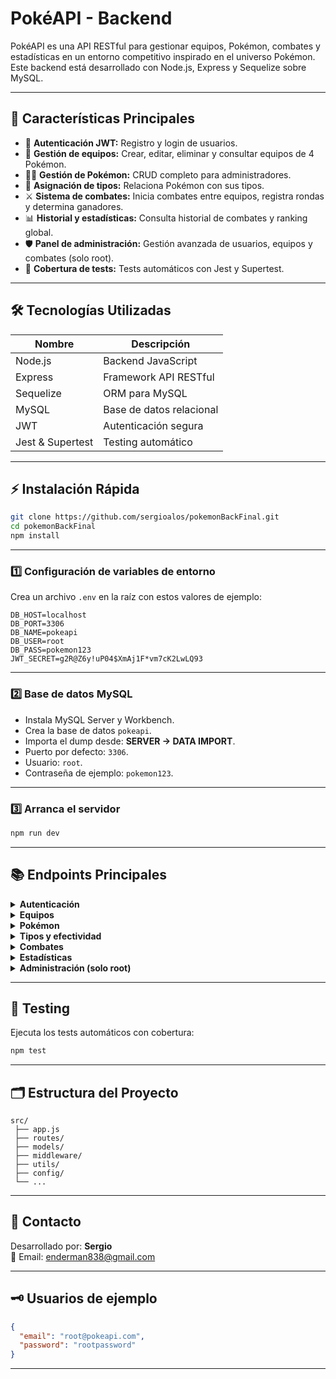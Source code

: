 # PokéAPI - Backend

PokéAPI es una API RESTful para gestionar equipos, Pokémon, combates y estadísticas en un entorno competitivo inspirado en el universo Pokémon. Este backend está desarrollado con Node.js, Express y Sequelize sobre MySQL.

---

## 🚀 Características Principales

- 🔐 **Autenticación JWT:** Registro y login de usuarios.
- 👥 **Gestión de equipos:** Crear, editar, eliminar y consultar equipos de 4 Pokémon.
- 🐱‍👓 **Gestión de Pokémon:** CRUD completo para administradores.
- 🌈 **Asignación de tipos:** Relaciona Pokémon con sus tipos.
- ⚔️ **Sistema de combates:** Inicia combates entre equipos, registra rondas y determina ganadores.
- 📊 **Historial y estadísticas:** Consulta historial de combates y ranking global.
- 🛡️ **Panel de administración:** Gestión avanzada de usuarios, equipos y combates (solo root).
- 🧪 **Cobertura de tests:** Tests automáticos con Jest y Supertest.

---

## 🛠️ Tecnologías Utilizadas

| Nombre         | Descripción                |
| -------------- | ------------------------- |
| Node.js        | Backend JavaScript        |
| Express        | Framework API RESTful     |
| Sequelize      | ORM para MySQL            |
| MySQL          | Base de datos relacional  |
| JWT            | Autenticación segura      |
| Jest & Supertest | Testing automático      |

---

## ⚡ Instalación Rápida

```bash
git clone https://github.com/sergioalos/pokemonBackFinal.git
cd pokemonBackFinal
npm install
```

---

### 1️⃣ Configuración de variables de entorno

Crea un archivo `.env` en la raíz con estos valores de ejemplo:

```properties
DB_HOST=localhost
DB_PORT=3306
DB_NAME=pokeapi
DB_USER=root
DB_PASS=pokemon123
JWT_SECRET=g2R@Z6y!uP04$XmAj1F*vm7cK2LwLQ93
```

---

### 2️⃣ Base de datos MySQL

- Instala MySQL Server y Workbench.
- Crea la base de datos `pokeapi`.
- Importa el dump desde: **SERVER → DATA IMPORT**.
- Puerto por defecto: `3306`.
- Usuario: `root`.
- Contraseña de ejemplo: `pokemon123`.

---

### 3️⃣ Arranca el servidor

```bash
npm run dev
```

---

## 📚 Endpoints Principales

<details>
  <summary><b>Autenticación</b></summary>

  - `POST /auth/register` — Registro de usuario
  - `POST /auth/login` — Login y obtención de token JWT
</details>

<details>
  <summary><b>Equipos</b></summary>

  - `POST /teams` — Crear equipo
  - `GET /teams/my` — Ver equipos propios
  - `PUT /teams/:id` — Editar equipo
  - `DELETE /teams/:id` — Eliminar equipo
</details>

<details>
  <summary><b>Pokémon</b></summary>

  - `GET /pokemons` — Listar Pokémon
  - `POST /pokemons` — Crear Pokémon (root)
  - `PUT /pokemons/:id` — Editar Pokémon (root)
  - `DELETE /pokemons/:id` — Eliminar Pokémon (root)
</details>

<details>
  <summary><b>Tipos y efectividad</b></summary>

  - `GET /types` — Listar tipos
  - `POST /effectiveness` — Crear relación de efectividad (root)
</details>

<details>
  <summary><b>Combates</b></summary>

  - `POST /battles` — Iniciar combate
  - `POST /battles/:id/rounds` — Iniciar ronda
  - `GET /battles/my-history` — Ver historial de combates
</details>

<details>
  <summary><b>Estadísticas</b></summary>

  - `GET /stats/ranking` — Ranking global
  - `GET /stats/my-stats` — Estadísticas propias
</details>

<details>
  <summary><b>Administración (solo root)</b></summary>

  - `GET /admin/users` — Listar usuarios
  - `DELETE /admin/users/:id` — Eliminar usuario
  - `GET /admin/teams` — Listar todos los equipos
  - `GET /admin/battles` — Listar todos los combates
</details>

---

## 🧪 Testing

Ejecuta los tests automáticos con cobertura:

```bash
npm test
```

---

## 🗂️ Estructura del Proyecto

```
src/
 ├── app.js
 ├── routes/
 ├── models/
 ├── middleware/
 ├── utils/
 ├── config/
 └── ...
```

---

## 👤 Contacto

Desarrollado por: **Sergio**  
📧 Email: enderman838@gmail.com

---

## 🗝️ Usuarios de ejemplo

```json
{
  "email": "root@pokeapi.com",
  "password": "rootpassword"
}
```

---
